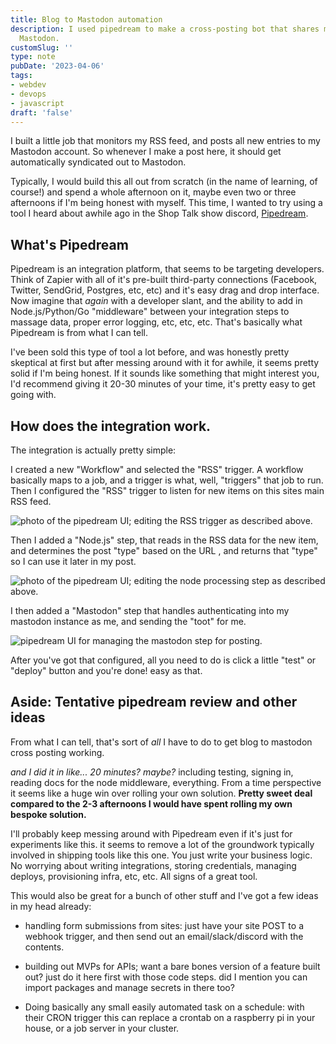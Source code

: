 ```yaml
---
title: Blog to Mastodon automation
description: I used pipedream to make a cross-posting bot that shares my posts on
  Mastodon.
customSlug: ''
type: note
pubDate: '2023-04-06'
tags:
- webdev
- devops
- javascript
draft: 'false'
---
```


I built a little job that monitors my RSS feed, and posts all new entries to my Mastodon account. So whenever I make a post here, it should get automatically syndicated out to Mastodon.

Typically, I would build this all out from scratch (in the name of learning, of course!) and spend a whole afternoon on it, maybe even two or three afternoons if I'm being honest with myself. This time, I wanted to try using a tool I heard about awhile ago in the Shop Talk show discord, [Pipedream](https://pipedream.com/).

## What's Pipedream

Pipedream is an integration platform, that seems to be targeting developers. Think of Zapier with all of it's pre-built third-party connections (Facebook, Twitter, SendGrid, Postgres, etc, etc) and it's easy drag and drop interface. Now imagine that _again_ with a developer slant, and the ability to add in Node.js/Python/Go "middleware" between your integration steps to massage data, proper error logging, etc, etc, etc. That's basically what Pipedream is from what I can tell.

I've been sold this type of tool a lot before, and was honestly pretty skeptical at first but after messing around with it for awhile, it seems pretty solid if I'm being honest. If it sounds like something that might interest you, I'd recommend giving it 20-30 minutes of your time, it's pretty easy to get going with.

## How does the integration work.

The integration is actually pretty simple:

I created a new "Workflow" and selected the "RSS" trigger. A workflow basically maps to a job, and a trigger is what, well, "triggers" that job to run. Then I configured the "RSS" trigger to listen for new items on this sites main RSS feed.

![photo of the pipedream UI; editing the RSS trigger as described above.](https://res.cloudinary.com/mykalcodes/image/upload/v1680844778/iaw9nfadjoih1qmkvqai.png)

Then I added a "Node.js" step, that reads in the RSS data for the new item, and determines the post "type" based on the URL , and returns that "type" so I can use it later in my post.

![photo of the pipedream UI; editing the node processing step as described above.](https://res.cloudinary.com/mykalcodes/image/upload/v1680844852/u99ekzavlnkdxui6xief.png)

I then added a "Mastodon" step that handles authenticating into my mastodon instance as me, and sending the "toot" for me.

![pipedream UI for managing the mastodon step for posting. ](https://res.cloudinary.com/mykalcodes/image/upload/v1680845138/z16rleff7tffdtvdgxcp.png)

After you've got that configured, all you need to do is click a little "test" or "deploy" button and you're done! easy as that.

## Aside: Tentative pipedream review and other ideas

From what I can tell, that's sort of _all_ I have to do to get blog to mastodon cross posting working.

_and I did it in like... 20 minutes? maybe?_ including testing, signing in, reading docs for the node middleware, everything. From a time perspective it seems like a huge win over rolling your own solution. **Pretty sweet deal compared to the 2-3 afternoons I would have spent rolling my own bespoke solution.**

I'll probably keep messing around with Pipedream even if it's just for experiments like this. it seems to remove a lot of the groundwork typically involved in shipping tools like this one. You just write your business logic. No worrying about writing integrations, storing credentials, managing deploys, provisioning infra, etc, etc. All signs of a great tool.

This would also be great for a bunch of other stuff and I've got a few ideas in my head already:

*   handling form submissions from sites: just have your site POST to a webhook trigger, and then send out an email/slack/discord with the contents.
    
*   building out MVPs for APIs; want a bare bones version of a feature built out? just do it here first with those code steps. did I mention you can import packages and manage secrets in there too?
    
*   Doing basically any small easily automated task on a schedule: with their CRON trigger this can replace a crontab on a raspberry pi in your house, or a job server in your cluster.